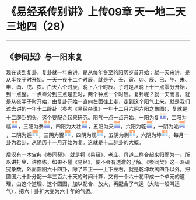 # 《易经系传别讲》上传09章 天一地二天三地四（28）

------

## 《参同契》与一阳来复

现在谈到复卦，复卦就一年来讲，是从每年冬至的阳历岁首开始；就一天来讲，是从半夜子时开始。一天一夜十二个时辰，就是子、丑、寅、卯、辰、巳、午、未、申、酉、戌、亥。白天六个时辰，晚上六个时辰。子时是从晚上十一点零分开始，到一点整。一点零分到三点是丑时，两个钟点一个时辰。复卦呢？就一天而言，就是从夜半子时开始，由复卦开始一直向左面往上走，走到这个阳气上来，就是我们过去讲的一年十二辟卦（参考《易经杂说》一年十二月六阴六阳之象图），复就是十二辟卦的头，这个要配合起来研究。阳气一点一点开始，一阳为复![img](%E3%80%8A%E5%8F%82%E5%90%8C%E5%A5%91%E3%80%8B%E4%B8%8E%E4%B8%80%E9%98%B3%E6%9D%A5%E5%A4%8D/gua24.png)，二阳为临![img](%E3%80%8A%E5%8F%82%E5%90%8C%E5%A5%91%E3%80%8B%E4%B8%8E%E4%B8%80%E9%98%B3%E6%9D%A5%E5%A4%8D/gua19.png)，三阳为泰![img](%E3%80%8A%E5%8F%82%E5%90%8C%E5%A5%91%E3%80%8B%E4%B8%8E%E4%B8%80%E9%98%B3%E6%9D%A5%E5%A4%8D/gua11.png)，四阳为大壮![img](%E3%80%8A%E5%8F%82%E5%90%8C%E5%A5%91%E3%80%8B%E4%B8%8E%E4%B8%80%E9%98%B3%E6%9D%A5%E5%A4%8D/gua34.png)，五阳为夬![img](%E3%80%8A%E5%8F%82%E5%90%8C%E5%A5%91%E3%80%8B%E4%B8%8E%E4%B8%80%E9%98%B3%E6%9D%A5%E5%A4%8D/gua43.png)，六阳为乾![img](%E3%80%8A%E5%8F%82%E5%90%8C%E5%A5%91%E3%80%8B%E4%B8%8E%E4%B8%80%E9%98%B3%E6%9D%A5%E5%A4%8D/gua1.png)，一阴为姤![img](%E3%80%8A%E5%8F%82%E5%90%8C%E5%A5%91%E3%80%8B%E4%B8%8E%E4%B8%80%E9%98%B3%E6%9D%A5%E5%A4%8D/gua44.png)，二阴为遁![img](%E3%80%8A%E5%8F%82%E5%90%8C%E5%A5%91%E3%80%8B%E4%B8%8E%E4%B8%80%E9%98%B3%E6%9D%A5%E5%A4%8D/gua33.png)，三阴为否![img](%E3%80%8A%E5%8F%82%E5%90%8C%E5%A5%91%E3%80%8B%E4%B8%8E%E4%B8%80%E9%98%B3%E6%9D%A5%E5%A4%8D/gua12.png)，四阴为观![img](%E3%80%8A%E5%8F%82%E5%90%8C%E5%A5%91%E3%80%8B%E4%B8%8E%E4%B8%80%E9%98%B3%E6%9D%A5%E5%A4%8D/gua20.png)，五阴为剥![img](%E3%80%8A%E5%8F%82%E5%90%8C%E5%A5%91%E3%80%8B%E4%B8%8E%E4%B8%80%E9%98%B3%E6%9D%A5%E5%A4%8D/gua23.png)，六阴为坤![img](%E3%80%8A%E5%8F%82%E5%90%8C%E5%A5%91%E3%80%8B%E4%B8%8E%E4%B8%80%E9%98%B3%E6%9D%A5%E5%A4%8D/gua2.png)。每月一卦为君卦，从阴历十一月开始为复。这就是十二辟卦的大概。

后汉有一本宝典《参同契》，就是将《易经》、老庄、丹道三样合起来归而为一。所以讲打坐、讲修练，如果不懂《易经》，便不会有透澈的了解。《参同契》这一派研究象数，外面圆图六十四卦，除了四正——上下左右，就是乾坤坎离四卦以外，把圆图六十卦分配一年三百六十天的时间计算，又有一个六十花甲成一个单元的道理，由这个道理、这个圆图，加以配合、放大，再配合了气运（大陆一般叫运气），把六十卦扩大变为六十年的气运。